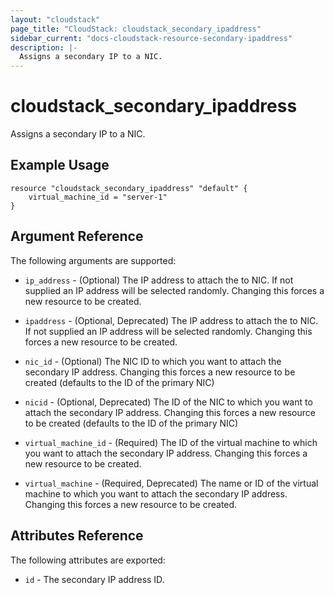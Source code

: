 ```yaml
---
layout: "cloudstack"
page_title: "CloudStack: cloudstack_secondary_ipaddress"
sidebar_current: "docs-cloudstack-resource-secondary-ipaddress"
description: |-
  Assigns a secondary IP to a NIC.
---
```


# cloudstack\_secondary\_ipaddress

Assigns a secondary IP to a NIC.

## Example Usage

```
resource "cloudstack_secondary_ipaddress" "default" {
	virtual_machine_id = "server-1"
}
```

## Argument Reference

The following arguments are supported:

* `ip_address` - (Optional) The IP address to attach the to NIC. If not supplied
    an IP address will be selected randomly. Changing this forces a new resource
    to be	created.

* `ipaddress` - (Optional, Deprecated) The IP address to attach the to NIC. If
    not supplied an IP address will be selected randomly. Changing this forces 
    a new resource to be	created.

* `nic_id` - (Optional) The NIC ID to which you want to attach the secondary IP
    address. Changing this forces a new resource to be created (defaults to the
    ID of the primary NIC)

* `nicid` - (Optional, Deprecated) The ID of the NIC to which you want to attach
    the	secondary IP address. Changing this forces a new resource to be created
    (defaults to the ID of the primary NIC)

* `virtual_machine_id` - (Required) The ID of the virtual machine to which you
    want to attach the secondary IP address. Changing this forces a new resource
    to be created.

* `virtual_machine` - (Required, Deprecated) The name or ID of the virtual
    machine to which you want to attach the secondary IP address. Changing this
    forces a new resource to be created.

## Attributes Reference

The following attributes are exported:

* `id` - The secondary IP address ID.
